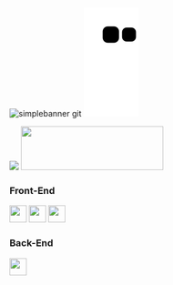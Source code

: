 ![simplebanner git](https://github.com/Ana-Caroline-Gouvea/Ana-Caroline-Gouvea/assets/126121435/b9fea5fb-8512-48d4-af67-2fbe44c928e2)
![Snake gif](https://github.com/Ana-Caroline-Gouvea/Ana-Caroline-Gouvea/blob/output/github-contribution-grid-snake.svg)

<div>
 
 <img width ="340" src="https://github-readme-stats.vercel.app/api?username=Ana-Caroline-Gouvea&theme=midnight-purple&show_icons=true"/>
 <img height="77em" width="250em" src="https://github-readme-stats.vercel.app/api/top-langs/?username=Ana-Caroline-Gouvea&layout=compact&theme=midnight-purple"/>

</div>

### Front-End

  <div display:flex>
    <img height="30em" width="30em"
 src="https://cdn.jsdelivr.net/gh/devicons/devicon/icons/html5/html5-original.svg" />
    <img height="30em" width="30em"
 src="https://cdn.jsdelivr.net/gh/devicons/devicon/icons/css3/css3-original.svg" />       
    <img height="30em" width="30em"
 src="https://cdn.jsdelivr.net/gh/devicons/devicon/icons/javascript/javascript-original.svg" />
  </div>

  ### Back-End
  
  <div display:flex>
    <img height="30em" width="30em"
 src="https://cdn.jsdelivr.net/gh/devicons/devicon/icons/javascript/javascript-original.svg" />
  </div>
          

